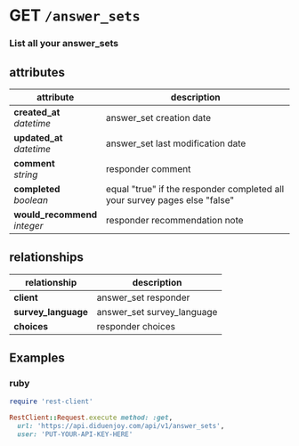 # GET `/answer_sets`

### List all your answer_sets

## attributes

attribute          | description
------------- | -------------
__created_at__<br>_datetime_  | answer_set creation date
__updated_at__<br>_datetime_  | answer_set last modification date
__comment__<br>_string_ | responder comment
__completed__<br>_boolean_ | equal "true" if the responder completed all your survey pages else "false"
__would_recommend__<br>_integer_ | responder recommendation note

## relationships

relationship          | description
------------------------------ | -------------
__client__  | answer_set responder
__survey_language__  | answer_set survey_language
__choices__  | responder choices

## Examples

### ruby

```ruby
require 'rest-client'

RestClient::Request.execute method: :get,
  url: 'https://api.diduenjoy.com/api/v1/answer_sets',
  user: 'PUT-YOUR-API-KEY-HERE'
```